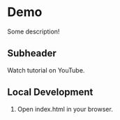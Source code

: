 # Demo

Some description!

## Subheader

Watch tutorial on YouTube.


## Local Development

1. Open index.html in your browser.



